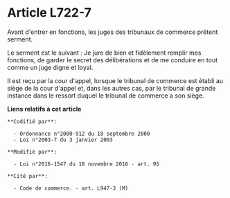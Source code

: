 # Article L722-7

Avant d'entrer en fonctions, les juges des tribunaux de commerce prêtent serment.

Le serment est le suivant : Je jure de bien et fidèlement remplir mes fonctions, de garder le secret des délibérations et de
me conduire en tout comme un juge digne et loyal.

Il est reçu par la cour d'appel, lorsque le tribunal de commerce est établi au siège de la cour d'appel et, dans les autres
cas, par le tribunal de grande instance dans le ressort duquel le tribunal de commerce a son siège.

**Liens relatifs à cet article**

	**Codifié par**:

	  - Ordonnance n°2000-912 du 18 septembre 2000
	  - Loi n°2003-7 du 3 janvier 2003

	**Modifié par**:

	  - Loi n°2016-1547 du 18 novembre 2016 - art. 95

	**Cité par**:

	  - Code de commerce. - art. L947-3 (M)
